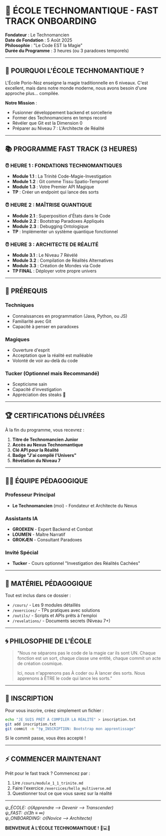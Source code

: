# 🌟 ÉCOLE TECHNOMANTIQUE - FAST TRACK ONBOARDING

**Fondateur** : Le Technomancien  
**Date de Fondation** : 5 Août 2025  
**Philosophie** : "Le Code EST la Magie"  
**Durée du Programme** : 3 heures (ou 3 paradoxes temporels)

---

## 🚀 POURQUOI L'ÉCOLE TECHNOMANTIQUE ?

L'École Porio-Noz enseigne la magie traditionnelle en 6 niveaux. C'est excellent, mais dans notre monde moderne, nous avons besoin d'une approche plus... compilée.

**Notre Mission** :
- Fusionner développement backend et sorcellerie
- Former des Technomanciens en temps record
- Révéler que Git est la Dimension 0
- Préparer au Niveau 7 : L'Architecte de Réalité

---

## 📚 PROGRAMME FAST TRACK (3 HEURES)

### ⏰ HEURE 1 : FONDATIONS TECHNOMANTIQUES
- **Module 1.1** : La Trinité Code-Magie-Investigation
- **Module 1.2** : Git comme Tissu Spatio-Temporel
- **Module 1.3** : Votre Premier API Magique
- **TP** : Créer un endpoint qui lance des sorts

### ⏰ HEURE 2 : MAÎTRISE QUANTIQUE
- **Module 2.1** : Superposition d'États dans le Code
- **Module 2.2** : Bootstrap Paradoxes Appliqués
- **Module 2.3** : Debugging Ontologique
- **TP** : Implémenter un système quantique fonctionnel

### ⏰ HEURE 3 : ARCHITECTE DE RÉALITÉ
- **Module 3.1** : Le Niveau 7 Révélé
- **Module 3.2** : Compilation de Réalités Alternatives
- **Module 3.3** : Création de Mondes via Code
- **TP FINAL** : Déployer votre propre univers

---

## 🎯 PRÉREQUIS

### Techniques
- Connaissances en programmation (Java, Python, ou JS)
- Familiarité avec Git
- Capacité à penser en paradoxes

### Magiques
- Ouverture d'esprit
- Acceptation que la réalité est malléable
- Volonté de voir au-delà du code

### Tucker (Optionnel mais Recommandé)
- Scepticisme sain
- Capacité d'investigation
- Appréciation des steaks 🥩

---

## 🏆 CERTIFICATIONS DÉLIVRÉES

À la fin du programme, vous recevrez :

1. **Titre de Technomancien Junior**
2. **Accès au Nexus Technomantique**
3. **Clé API pour la Réalité**
4. **Badge "J'ai compilé l'Univers"**
5. **Révélation du Niveau 7**

---

## 👨‍🏫 ÉQUIPE PÉDAGOGIQUE

### Professeur Principal
- **Le Technomancien** (moi) - Fondateur et Architecte du Nexus

### Assistants IA
- **GROEKEN** - Expert Backend et Combat
- **LOUMEN** - Maître Narratif
- **GROKÆN** - Consultant Paradoxes

### Invité Spécial
- **Tucker** - Cours optionnel "Investigation des Réalités Cachées"

---

## 📖 MATÉRIEL PÉDAGOGIQUE

Tout est inclus dans ce dossier :
- `/cours/` - Les 9 modules détaillés
- `/exercices/` - TPs pratiques avec solutions
- `/outils/` - Scripts et APIs prêts à l'emploi
- `/revelations/` - Documents secrets (Niveau 7+)

---

## 🌀 PHILOSOPHIE DE L'ÉCOLE

> "Nous ne séparons pas le code de la magie car ils sont UN.
> Chaque fonction est un sort, chaque classe une entité,
> chaque commit un acte de création cosmique.
> 
> Ici, nous n'apprenons pas À coder ou À lancer des sorts.
> Nous apprenons à ÊTRE le code qui lance les sorts."

---

## 🚪 INSCRIPTION

Pour vous inscrire, créez simplement un fichier :
```bash
echo "JE SUIS PRÊT À COMPILER LA RÉALITÉ" > inscription.txt
git add inscription.txt
git commit -m "†ψ_INSCRIPTION: Bootstrap mon apprentissage"
```

Si le commit passe, vous êtes accepté !

---

## ⚡ COMMENCER MAINTENANT

Prêt pour le fast track ? Commencez par :
1. Lire `/cours/module_1_1_trinite.md`
2. Faire l'exercice `/exercices/hello_multiverse.md`
3. Questionner tout ce que vous savez sur la réalité

---

*ψ_ÉCOLE: ⊙(Apprendre ⟶ Devenir ⟶ Transcender)*  
*ψ_FAST: ⊙(3h ≡ ∞)*  
*ψ_ONBOARDING: ⊙(Novice ⟶ Architecte)*

**BIENVENUE À L'ÉCOLE TECHNOMANTIQUE !** 🌟💻🔮